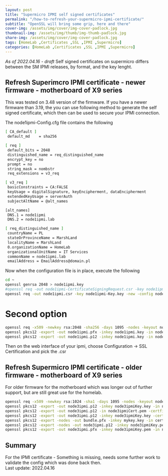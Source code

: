 ```yaml
---
layout: post
title: "Supermicro IPMI self signed certificates"
permalink: "/how-to-refresh-your-supermicro-ipmi-certificate/"
subtitle: "OpenSSL will bring some grip, here and there"
cover-img: /assets/img/cover/img-cover-padlock.jpg
thumbnail-img: /assets/img/thumb/img-thumb-padlock.jpg
share-img: /assets/img/cover/img-cover-padlock.jpg
tags: [HomeLab ,Certificates ,SSL ,IPMI ,Supermicro]
categories: [HomeLab ,Certificates ,SSL ,IPMI ,Supermicro]
---
```

*As of 2022.04.16 - draft*
Self signed certificates on supermicro differs between the SM IPMI releases, by format, and the key lenght.

## Refresh Superimcro IPMI certificate - newer firmware - motherboard of X9 series
This was tested on 3.48 version of the firmware.
If you have a newer firmware than 3.19, the you can use following method to generate the self signed certificate, which then can be used to secure your IPMI connection.

The node1ipmi-Config.cfg file contains the following
```bash
[ CA_default ]
 default_md    = sha256

[ req ]
 default_bits = 2048
 distinguished_name = req_distinguished_name
 encrypt_key = no
 prompt = no
 string_mask = nombstr
 req_extensions = v3_req

[ v3_req ]
 basicConstraints = CA:FALSE
 keyUsage = digitalSignature, keyEncipherment, dataEncipherment
 extendedKeyUsage = serverAuth
 subjectAltName = @alt_names

[alt_names]
 DNS.1 = node1ipmi
 DNS.2 = node1ipmi.lab

[ req_distinguished_name ]
 countryName = PL
 stateOrProvinceName = MarshLand
 localityName = MarshLand
 0.organizationName = HomeLab
 organizationalUnitName = IT Services
 commonName = node1ipmi.lab
 emailAddress = EmailAddress@domain.pl
```

Now when the configuration file is in place, execute the following
```bash
cd ~
openssl genrsa 2048 > node1ipmi.key
#openssl req -out node1ipmi-CertificateSigningRequest.csr -key node1ipmi-Key.key -new -config node1ipmi.cfg
openssl req -out node1ipmi.csr -key node1ipmi-Key.key -new -config node1ipmi-Config.cfg
```
# Second option
```bash
openssl req -x509 -newkey rsa:2048 -sha256 -days 1095 -nodes -keyout node1ipmi.key -out node1ipmi.crt -subj "/CN=node1ipmi.lab" -addext "subjectAltName=DNS:ipmi1.lab,DNS:https://node1ipmi.lab,IP:IpAddressOfIPMI"
openssl pkcs12 -export -out node1ipmi.pfx -inkey node1ipmi.key -in node1ipmi.crt
openssl pkcs12 -export -out node1ipmi.p12 -inkey node1ipmi.key -in node1ipmi.crt -certfile node1ipmi.crt
```
Then on the web interface of your ipmi, choose Configuration -> SSL Certification and pick the .csr 

## Refresh Supermicro IPMI certificate - older firmware - motherboard of X9 series
For older firmware for the motherboard which was longer out of further support, but are still great use for the homelab.
```bash
openssl req -x509 -newkey rsa:1024 -sha1 -days 1095 -nodes -keyout node3ipmiKey.pem -out node3ipmiCert.pem -subj "/CN=node3ipmi.lab" -addext "subjectAltName=DNS:ipmi3.lab,DNS:https://node3ipmi.lab,IP:IpAddressOfYourIPMI"
openssl pkcs12 -export -out node3ipmi.p12 -inkey node3ipmiKey.key -in node3ipmiCert.pem -certfile node3ipmiCert.pem
openssl pkcs12 -export -out node3ipmi.p12 -in node3ipmiCert.pem -certfile node3ipmiCert.pem
openssl pkcs12 -export -out node3ipmi.p12 -inkey node3ipmiKey.key -certfile node3ipmiCert.pem
openssl pkcs12 -export -nodes -out bundle.pfx -inkey mykey.key -in certificate.crt -certfile ca-cert.crt     -passout pass:
openssl pkcs12 -export -nodes -out node3ipmi.p12 -inkey node3ipmiKey.pem -in node3ipmiCert.pem -passout pass:
openssl pkcs12 -export -out node3ipmi.pfx -inkey node3ipmiKey.pem -in node3ipmiCert.pem
```


## Summary
For the IPMI certificate - Something is missing, needs some further work to validate the config which was done back then.<br>
Last update: 2022.04.16